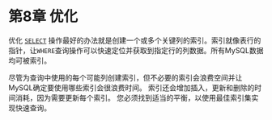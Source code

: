 # 第8章 优化

优化 [`SELECT`](https://dev.mysql.com/doc/refman/8.0/en/select.html) 操作最好的办法就是创建一个或多个关键列的索引。索引就像表行的指针，让`WHERE`查询操作可以快速定位并获取到指定行的列数据。所有MySQL数据均可被索引。

尽管为查询中使用的每个可能列创建索引，但不必要的索引会浪费空间并让MySQL确定要使用哪些索引会很浪费时间。 索引还会增加插入，更新和删除的时间消耗，因为需要更新每个索引。 您必须找到适当的平衡，以使用最佳索引集实现快速查询。